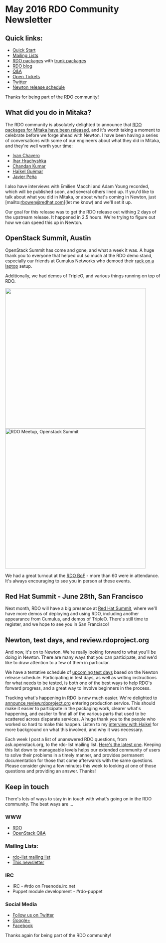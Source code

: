 # May 2016 RDO Community Newsletter

## Quick links:

* [Quick Start](http://rdoproject.org/quickstart)
* [Mailing Lists](http://rdoproject.org/Mailing_lists)
* [RDO packages](http://rdoproject.org/repos/) with [trunk packages](http://rdoproject.org/repos/openstack/openstack-trunk/)
* [RDO blog](http://rdoproject.org/blog)
* [Q&A](http://ask.openstack.org/)
* [Open Tickets](http://tm3.org/rdobugs)
* [Twitter](http://twitter.com/rdocommunity)
* [Newton release schedule](http://releases.openstack.org/newton/schedule.html)

Thanks for being part of the RDO community!

## What did you do in Mitaka?

The RDO community is absolutely delighted to announce that [RDO packages
for Mitaka have been released](https://www.rdoproject.org/blog/2016/04/rdo-mitaka-released/), 
and it's worth taking a moment to celebrate before we forge ahead with
Newton. I have been having a series of conversations with some of our
engineers about what they did in Mitaka, and they're well worth your
time:

* [Ivan Chavero](https://www.rdoproject.org/blog/2016/04/what-did-you-do-in-mitaka-ivan-chavero/)
* [Ihar Hrachyshka](https://www.rdoproject.org/blog/2016/04/what-did-you-do-in-mitaka-ihar-hrachyshka-talks-about-neutron/)
* [Chandan Kumar](https://www.rdoproject.org/blog/2016/04/what-did-you-do-in-mitaka-chandan-kumar/)
* [Haïkel Guémar](https://www.rdoproject.org/blog/2016/04/what-did-you-do-in-mitaka-haikel-guemar/)
* [Javier Peña](https://www.rdoproject.org/blog/2016/04/what-did-you-do-in-mitaka-javier-pena/)

I also have interviews with Emilien Macchi and Adam Young recorded,
which will be published soon, and several others lined up. If you'd like
to talk about what you did in Mitaka, or about what's coming in Newton, just
[mailto:rbowen@redhat.com](let me know) and we'll set it up.

Our goal for this release was to get the RDO release out withing 2 days
of the upstream release. It happened in 2.5 hours. We're trying to
figure out how we can speed this up in Newton.

## OpenStack Summit, Austin

OpenStack Summit has come and gone, and what a week it was. A huge thank
you to everyone that helped out so much at the RDO demo stand,
especially our friends at Cumulus Networks who demoed their [rack on a
laptop](https://support.cumulusnetworks.com/hc/en-us/articles/215832697-Demo-OpenStack-Cumulus-VX-Rack-on-a-Laptop-Part-I-L2-MLAG-)
setup.


Additionally, we had demos of TripleO, and various things running on top of RDO.

<img src="https://pbs.twimg.com/media/ChDrHAfUoAEyACV.jpg" width="450">
<a href="https://www.rdoproject.org/blog/2016/04/rdo-bof-at-openstack-summit-austin/"><img src="https://lh3.googleusercontent.com/t28iNrLNFFU96vEM_KrMVAEIpaGmw655Dy9QsWE1ZCzdViNIpICMK_xo7MUQqvQ-s1L-XlPFyY8=w1920-h1080-rw-no" alt="RDO Meetup, Openstack Summit" width="450px"></a>

We had a great turnout at the <a href="https://www.rdoproject.org/blog/2016/04/rdo-bof-at-openstack-summit-austin/">RDO BoF</a> - more than 60 were in attendance. It's always encouraging to see you in person at these events.

## Red Hat Summit - June 28th, San Francisco
 
Next month, RDO will have a big presence at [Red Hat
Summit](https://www.redhat.com/en/summit), where we'll have more demos
of deploying and using RDO, including another appearance from Cumulus,
and demos of TripleO. There's still time to register, and we hope to see
you in San Francisco!

## Newton, test days, and review.rdoproject.org

And now, it's on to Newton. We're really looking forward to what you'll
be doing in Newton. There are many ways that you can participate, and
we'd like to draw attention to a few of them in particular.

We have a tentative schedule of [upcoming test
days](https://www.rdoproject.org/testday/) based on the Newton release
schedule. Participating in test
days, as well as writing instructions for what needs to be tested, is
both one of the best ways to help RDO's forward progress, and a great
way to involve beginners in the process.

Tracking what's happening in RDO is now much easier. We're delighted to
[announce
review.rdoproject.org](https://www.rdoproject.org/blog/2016/05/announcement-migration-to-reviewrdoprojectorg/)
entering production service. This should make it easier to participate
in the packaging work, clearer what's happening, and easlier to find all
of the various parts that used to be scattered across disparate
services. A huge thank you to the people who worked so hard to make this
happen. Listen to my [interview with
Haikel](https://www.rdoproject.org/blog/2016/04/what-did-you-do-in-mitaka-haikel-guemar/)
for more background on what this involved, and why it was necessary.

Each week I post a list of unanswered RDO questions, from
ask.openstack.org, to the rdo-list mailing list. [Here's the latest
one](https://www.redhat.com/archives/rdo-list/2016-May/msg00004.html).
Keeping this list down to manageable levels helps our extended community
of users to solve their problems in a timely manner, and provides
permanent documentation for those that come afterwards with the same
questions. Please consider giving a few minutes this week to looking at
one of those questions and providing an answer. Thanks!

## Keep in touch 

There's lots of ways to stay in in touch with what's going on in the
RDO community. The best ways are ...

### WWW 
* [RDO](http://rdoproject.org/)
* [OpenStack Q&A](http://ask.openstack.org/ )

### Mailing Lists: 
* [rdo-list mailing list](http://www.redhat.com/mailman/listinfo/rdo-list )
* [This newsletter](http://www.redhat.com/mailman/listinfo/rdo-newsletter )

### IRC 
* IRC - #rdo on Freenode.irc.net
* Puppet module development - #rdo-puppet

### Social Media
* [Follow us on Twitter](http://twitter.com/rdocommunity )
* [Google+](http://tm3.org/rdogplus )
* [Facebook](http://facebook.com/rdocommunity)

Thanks again for being part of the RDO community!

